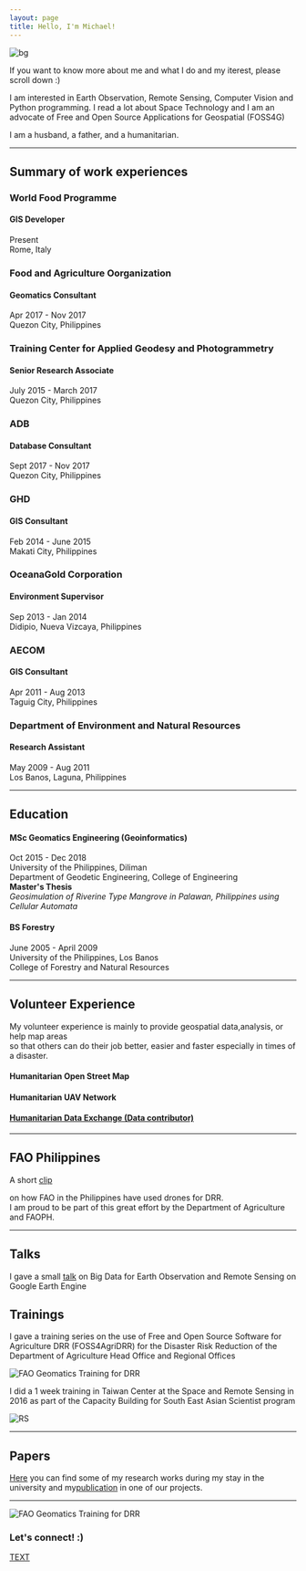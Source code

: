 ```yaml
---
layout: page
title: Hello, I'm Michael!
---
```


![bg](esa.jpg)

If you want to know more about me and what I do and my iterest, please scroll down :) 

I am interested in Earth Observation, Remote Sensing, Computer Vision and 
Python programming. I read a lot about Space Technology and I am an
advocate of Free and Open Source Applications for Geospatial (FOSS4G)

I am a husband, a father, and a humanitarian. 

------

## Summary of work experiences

### World Food Programme
#### GIS Developer
<p>Present<br> Rome, Italy</p>

### Food and Agriculture Oorganization
#### Geomatics Consultant
<p>Apr 2017 - Nov 2017 <br> Quezon City, Philippines</p>

### Training Center for Applied Geodesy and Photogrammetry
#### Senior Research Associate
<p>July 2015 - March 2017 <br> Quezon City, Philippines</p>

### ADB
#### Database Consultant
<p>Sept 2017 - Nov 2017 <br> Quezon City, Philippines</p>

### GHD
#### GIS Consultant
<p>Feb 2014 - June 2015 <br> Makati City, Philippines</p>

### OceanaGold Corporation
#### Environment Supervisor
<p>Sep 2013 - Jan 2014 <br> Didipio, Nueva Vizcaya, Philippines</p>

### AECOM
#### GIS Consultant
<p>Apr 2011 - Aug 2013 <br> Taguig City, Philippines</p>

### Department of Environment and Natural Resources
#### Research Assistant
<p>May 2009 - Aug 2011 <br> Los Banos, Laguna, Philippines</p>

------

## Education
#### MSc Geomatics Engineering (Geoinformatics)
<p>Oct 2015 - Dec 2018 <br> University of the Philippines, Diliman <br> Department of Geodetic Engineering, College of Engineering<br><strong>Master's Thesis</strong><br><em>Geosimulation of Riverine Type Mangrove in Palawan, Philippines using Cellular Automata</em></p>

#### BS Forestry
<p>June 2005 - April 2009 <br> University of the Philippines, Los Banos <br> College of Forestry and Natural Resources</p>

------

## Volunteer Experience
<p>My volunteer experience is mainly to provide geospatial data,analysis, or help map areas <br> so that others can do their job better, easier and faster especially in times of a disaster.</p>

#### Humanitarian Open Street Map
#### Humanitarian UAV Network
#### [Humanitarian Data Exchange (Data contributor)](https://data.humdata.org/user/mgmanalili)

------

## FAO Philippines
<p>A short <a href="https://www.youtube.com/watch?v=tBtCVX-j_ek&feature=youtu.be">clip</a></p> on how FAO in the Philippines have used drones for DRR. <br>I am proud to be part of this great effort by the Department of Agriculture and FAOPH.</p>

------

## Talks
<p>I gave a small <a href="https://foss4gph.github.io//">talk</a> on Big Data for Earth Observation and Remote Sensing on Google Earth Engine</p>

## Trainings
<p>I gave a training series on the use of Free and Open Source Software for Agriculture DRR (FOSS4AgriDRR) for the Disaster Risk Reduction of the Department of Agriculture Head Office and Regional Offices</p>

![FAO Geomatics Training for DRR](FAO_DRR.jpg)

<p>I did a 1 week training in Taiwan Center at the Space and Remote Sensing in 2016 as part of the Capacity Building for South East Asian Scientist program</p>

![RS](img/RemoteSensing.jpg)

------
## Papers
<p><a href="https://www.researchgate.net/profile/Michael_Andrew_Manalili">Here</a> you can find some of my research works during my stay in the university and my<a href="https://doi.org/10.5194/isprs-archives-XLII-4-W12-83-2019">publication</a> in one of our projects.</p>

------
![FAO Geomatics Training for DRR](me_wfp.png)
### Let's connect! :)

<a href="">TEXT</a></p>



